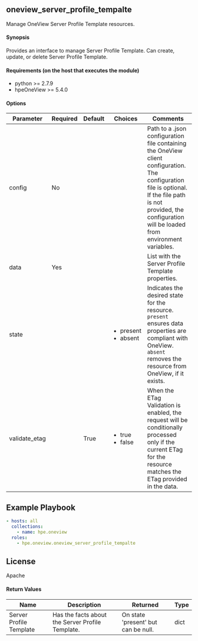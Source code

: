 ## oneview_server_profile_tempalte
Manage OneView Server Profile Template resources.

#### Synopsis
 Provides an interface to manage Server Profile Template. Can create, update, or delete Server Profile Template.

#### Requirements (on the host that executes the module)
  * python >= 2.7.9
  * hpeOneView >= 5.4.0

#### Options

| Parameter     | Required    | Default  | Choices    | Comments |
| ------------- |-------------| ---------|----------- |--------- |
| config  |   No  |  | |  Path to a .json configuration file containing the OneView client configuration. The configuration file is optional. If the file path is not provided, the configuration will be loaded from environment variables.  |
| data  |   Yes  |  | |  List with the  Server Profile Template properties.  |
| state  |   |  | <ul> <li>present</li>  <li>absent</li>  </ul> |  Indicates the desired state for the resource. `present` ensures data properties are compliant with OneView. `absent` removes the resource from OneView, if it exists. |
| validate_etag  |   |  True  | <ul> <li>true</li>  <li>false</li> </ul> |  When the ETag Validation is enabled, the request will be conditionally processed only if the current ETag for the resource matches the ETag provided in the data.  |


## Example Playbook

```yaml
- hosts: all
  collections:
    - name: hpe.oneview
  roles:
    - hpe.oneview.oneview_server_profile_tempalte
```

## License

Apache

#### Return Values

| Name          | Description  | Returned | Type       |
| ------------- |-------------| ---------|----------- |
|  Server Profile Template  | Has the facts about the Server Profile Template. |  On state 'present' but can be null. |  dict |
